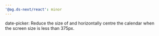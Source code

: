 ```yaml
---
'@ag.ds-next/react': minor
---
```


date-picker: Reduce the size of and horizontally centre the calendar when the screen size is less than 375px.
